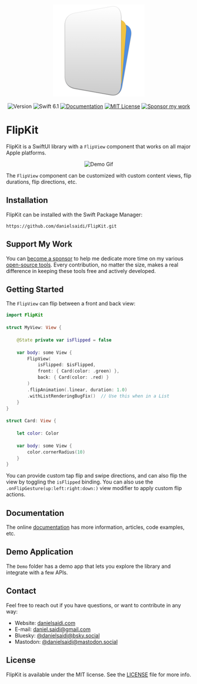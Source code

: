 <p align="center">
    <img src="Resources/Icon.png" alt="Project Icon" width="250" />
</p>

<p align="center">
    <img src="https://img.shields.io/github/v/release/danielsaidi/FlipKit?color=%2300550&sort=semver" alt="Version" />
    <img src="https://img.shields.io/badge/swift-6.1-orange.svg" alt="Swift 6.1" />
    <a href="https://danielsaidi.github.io/FlipKit"><img src="https://img.shields.io/badge/documentation-web-blue.svg" alt="Documentation" /></a>
    <a href="https://github.com/danielsaidi/FlipKit/blob/master/LICENSE"><img src="https://img.shields.io/github/license/danielsaidi/FlipKit" alt="MIT License" /></a>
    <a href="https://github.com/sponsors/danielsaidi"><img src="https://img.shields.io/badge/sponsor-GitHub-red.svg" alt="Sponsor my work" /></a>
</p>


# FlipKit

FlipKit is a SwiftUI library with a `FlipView` component that works on all major Apple platforms.

<p align="center">
    <img src="https://github.com/danielsaidi/FlipKit/releases/download/0.1.0/FlipKit-Demo.gif" alt="Demo Gif" width="300" />
</p>

The `FlipView` component can be customized with custom content views, flip durations, flip directions, etc.


## Installation

FlipKit can be installed with the Swift Package Manager:

```
https://github.com/danielsaidi/FlipKit.git
```


## Support My Work

You can [become a sponsor][Sponsors] to help me dedicate more time on my various [open-source tools][OpenSource]. Every contribution, no matter the size, makes a real difference in keeping these tools free and actively developed.



## Getting Started

The `FlipView` can flip between a front and back view: 

```swift
import FlipKit

struct MyView: View {

    @State private var isFlipped = false

    var body: some View {
        FlipView(
            isFlipped: $isFlipped,
            front: { Card(color: .green) },
            back: { Card(color: .red) }
        )
        .flipAnimation(.linear, duration: 1.0)
        .withListRenderingBugFix()  // Use this when in a List 
    }
}

struct Card: View {

    let color: Color

    var body: some View {
        color.cornerRadius(10)
    }
}
```

You can provide custom tap flip and swipe directions, and can also flip the view by toggling the `isFlipped` binding. You can also use the `.onFlipGesture(up:left:right:down:)` view modifier to apply custom flip actions.



## Documentation

The online [documentation][Documentation] has more information, articles, code examples, etc.



## Demo Application

The `Demo` folder has a demo app that lets you explore the library and integrate with a few APIs.



## Contact

Feel free to reach out if you have questions, or want to contribute in any way:

* Website: [danielsaidi.com][Website]
* E-mail: [daniel.saidi@gmail.com][Email]
* Bluesky: [@danielsaidi@bsky.social][Bluesky]
* Mastodon: [@danielsaidi@mastodon.social][Mastodon]



## License

FlipKit is available under the MIT license. See the [LICENSE][License] file for more info.



[Email]: mailto:daniel.saidi@gmail.com
[Website]: https://danielsaidi.com
[GitHub]: https://github.com/danielsaidi
[OpenSource]: https://danielsaidi.com/opensource
[Sponsors]: https://github.com/sponsors/danielsaidi

[Bluesky]: https://bsky.app/profile/danielsaidi.bsky.social
[Mastodon]: https://mastodon.social/@danielsaidi
[Twitter]: https://twitter.com/danielsaidi

[Documentation]: https://danielsaidi.github.io/FlipKit
[Getting-Started]: https://danielsaidi.github.io/FlipKit/documentation/flipkit/getting-started
[License]: https://github.com/danielsaidi/FlipKit/blob/master/LICENSE
